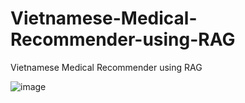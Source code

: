 # Vietnamese-Medical-Recommender-using-RAG
Vietnamese Medical Recommender using RAG

![image](https://github.com/user-attachments/assets/20a13715-e161-417b-ba51-ea068c7ea472)

